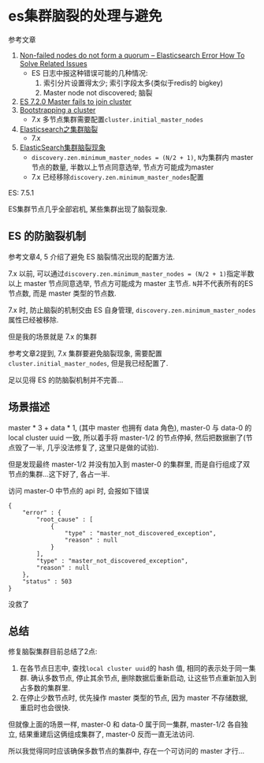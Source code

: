 # es集群脑裂的处理与避免

参考文章

1. [Non-failed nodes do not form a quorum – Elasticsearch Error How To Solve Related Issues](https://opster.com/es-errors/non-failed-nodes-do-not-form-a-quorum/)
    - ES 日志中报这种错误可能的几种情况: 
        1. 索引分片设置得太少; 索引字段太多(类似于redis的 bigkey)
        2. Master node not discovered; 脑裂
2. [ES 7.2.0 Master fails to join cluster](https://discuss.elastic.co/t/es-7-2-0-master-fails-to-join-cluster/191605)
3. [Bootstrapping a cluster](https://www.elastic.co/guide/en/elasticsearch/reference/current/modules-discovery-bootstrap-cluster.html#modules-discovery-bootstrap-cluster-joining)
    - 7.x 多节点集群需要配置`cluster.initial_master_nodes`
4. [Elasticsearch之集群脑裂](https://www.cnblogs.com/zlslch/p/6477312.html)
    - 7.x
5. [ElasticSearch集群脑裂现象](https://www.cnblogs.com/linlf03/p/13337872.html)
    - `discovery.zen.minimum_master_nodes = (N/2 + 1)`, `N`为集群内 master 节点的数量, 半数以上节点同意选举, 节点方可能成为master
    - 7.x 已经移除`discovery.zen.minimum_master_nodes`配置

ES: 7.5.1

ES集群节点几乎全部宕机, 某些集群出现了脑裂现象.

## ES 的防脑裂机制

参考文章4, 5 介绍了避免 ES 脑裂情况出现的配置方法. 

7.x 以前, 可以通过`discovery.zen.minimum_master_nodes = (N/2 + 1)`指定半数以上 master 节点同意选举, 节点方可能成为 master 主节点. `N`并不代表所有的ES节点数, 而是 master 类型的节点数.

7.x 时, 防止脑裂的机制交由 ES 自身管理, `discovery.zen.minimum_master_nodes`属性已经被移除. 

但是我的场景就是 7.x 的集群

参考文章2提到, 7.x 集群要避免脑裂现象, 需要配置`cluster.initial_master_nodes`, 但是我已经配置了.

足以见得 ES 的防脑裂机制并不完善...

## 场景描述

master * 3 + data * 1, (其中 master 也拥有 data 角色), master-0 与 data-0 的 local cluster uuid 一致, 所以着手将 master-1/2 的节点停掉, 然后把数据删了(节点毁了一半, 几乎没法修复了, 这里只是做的试验).

但是发现最终 master-1/2 并没有加入到 master-0 的集群里, 而是自行组成了双节点的集群...这下好了, 各占一半.

访问 master-0 中节点的 api 时, 会报如下错误

```
{
    "error" : {
        "root_cause" : [
            {
                "type" : "master_not_discovered_exception",
                "reason" : null
            }
        ],
        "type" : "master_not_discovered_exception",
        "reason" : null
    },
    "status" : 503
}
```

没救了

## 总结

修复脑裂集群目前总结了2点:

1. 在各节点日志中, 查找`local cluster uuid`的 hash 值, 相同的表示处于同一集群. 确认多数节点, 停止其余节点, 删除数据后重新启动, 让这些节点重新加入到占多数的集群里.
2. 在停止少数节点时, 优先操作 master 类型的节点, 因为 master 不存储数据, 重启时也会很快.

但就像上面的场景一样, master-0 和 data-0 属于同一集群, master-1/2 各自独立, 结果重建后这俩组成集群了, master-0 反而一直无法访问.

所以我觉得同时应该确保多数节点的集群中, 存在一个可访问的 master 才行...
